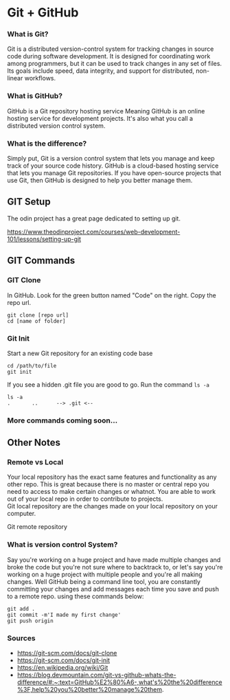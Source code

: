 # Git + GitHub

### What is Git?
Git is a distributed version-control system for tracking changes in source code during software development.
It is designed for coordinating work among programmers,
but it can be used to track changes in any set of files.
Its goals include speed, data integrity, and support for distributed, non-linear workflows.

### What is GitHub?

GitHub is a Git repository hosting service
Meaning GitHub is an online hosting service for development projects. It's also what you call a distributed version control system.

### What is the difference?
Simply put, Git is a version control system that lets you manage and keep track of your source code history. GitHub is a cloud-based hosting service that lets you manage Git repositories. If you have open-source projects that use Git, then GitHub is designed to help you better manage them.

## GIT Setup
The odin project has a great page dedicated to setting up git.

https://www.theodinproject.com/courses/web-development-101/lessons/setting-up-git

## GIT Commands

### GIT Clone

In GitHub. Look for the green button named "Code" on the right.
Copy the repo url.
```
git clone [repo url]
cd [name of folder]
```

### Git Init

Start a new Git repository for an existing code base

```
cd /path/to/file
git init
```
If you see a hidden .git file you are good to go. Run the command ```ls -a```
```
ls -a
.		..		--> .git <--		
```

### More commands coming soon...

## Other Notes

### Remote vs Local
Your local repository has the exact same features and functionality as any other repo.  This is great because there is no master or central repo you need to access to make certain changes or whatnot.  You are able to work out of your local repo in order to contribute to projects.   
Git local repository are the changes made on your local repository on your computer.

Git remote repository

### What is version control System?
 Say you're working on a huge project and have made multiple changes and broke the code but you're not sure where to backtrack to, or let's say you're working on a huge project with multiple people and you're all making changes. Well GitHub being a command line tool, you are constantly committing your changes and add messages each time you save and push to a remote repo. using these commands below:
 ```
 git add .
 git commit -m'I made my first change'
 git push origin
 ```

### Sources

 - https://git-scm.com/docs/git-clone
 - https://git-scm.com/docs/git-init
 - https://en.wikipedia.org/wiki/Git
 - https://blog.devmountain.com/git-vs-github-whats-the-difference/#:~:text=GitHub%E2%80%A6-,what's%20the%20difference%3F,help%20you%20better%20manage%20them.
